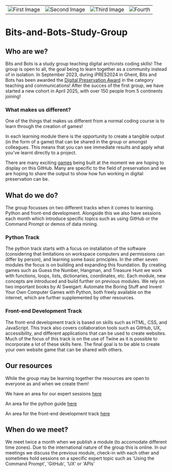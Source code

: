 |||||
|:-:|:-:|:-:|:-:|
|![First Image](https://github.com/Lotte-W/Bits-and-Bots-study-group/blob/main/media/Bits%20and%20Bots%20logo.jpg)|![Second Image](https://github.com/Lotte-W/Bits-and-Bots-study-group/blob/main/media/Bits%20and%20Bots%20logo.jpg)|![Third Image](https://github.com/Lotte-W/Bits-and-Bots-study-group/blob/main/media/Bits%20and%20Bots%20logo.jpg)|![Fourth](https://github.com/Lotte-W/Bits-and-Bots-study-group/blob/main/media/Bits%20and%20Bots%20logo.jpg)|

# Bits-and-Bots-Study-Group

## Who are we?
Bits and Bots is a study group teaching digital archivists coding skills! The group is open to all, the goal being to learn together as a community instead of in isolation. 
In September 2023, during iPRES2024 in Ghent, Bits and Bots has been awarded the [Digital Preservation Award](https://www.dpconline.org/events/digital-preservation-awards/the-finalists-award-for-teaching-and-communications) in the category teaching and communications! 
After the succes of the first group, we have started a new cohort in April 2025, with over 150 people from 5 continents joining!

### What makes us different?

One of the things that makes us different from a normal coding course is to learn through the creation of games!

In each learning module there is the opportunity to create a tangible output (in the form of a game) that can be shared in the group or amongst colleagues. This means that you can see immediate results and apply what you've learnt directly to a project. 

There are many exciting [games](https://github.com/Lotte-W/Bits-and-Bots-study-group/tree/main/Games) being built at the moment we are hoping to display on this GitHub. Many are specific to the field of preservation and we are hoping to share the output to show how fun working in digital preservation can be. 

## What do we do?

The group focusses on two different tracks when it comes to learning. Python and front-end development. Alongside this we also have sessions each month which introduce specific topics such as using GitHub or the Command Prompt or demos of data mining.

### Python Track
The python track starts with a focus on installation of the software (considering that limitations on workspace computers and permissions can differ by person), and learning some basic principles. In the other seven modules the focus is on building and expanding this foundation. By creating games such as Guess the Number, Hangman, and Treasure Hunt we work with functions, loops, lists, dictionaries, coordinates, etc. Each module, new concepts are introduced and build further on previous modules. We rely on two important books by Al Sweigart: Automate the Boring Stuff and Invent Your Own Computer Games with Python, both freely available on the internet, which are further supplemented by other resources.

### Front-end Development Track
The front-end development track is based on skills such as HTML, CSS, and JavaScript. This track also covers collaboration tools such as GitHub, UX, accessibility, and different applications that can be used to create websites. Much of the focus of this track is on the use of Twine as it is possible to incorporate a lot of these skills here. The final goal is to be able to create your own website game that can be shared with others.

## Our resources
While the group may be learning together the resources are open to everyone as and when we create them!

We have an area for our expert sessions [here](https://github.com/Lotte-W/Bits-and-Bots-study-group/tree/main/Expert_sessions)

An area for the python guide [here](https://github.com/Lotte-W/Bits-and-Bots-study-group/tree/main/Python_recources)

An area for the front-end development track [here](https://github.com/Lotte-W/Bits-and-Bots-study-group/tree/main/front-end_resources)


## When do we meet?
We meet twice a month when we publish a module (to accomodate different time zones). Due to the international nature of the group this is online. In our meetings we discuss the previous module, check-in with each other and sometimes hold sessions on a specific expert topic such as 'Using the Command Prompt', 'GitHub', 'UX' or 'APIs'


